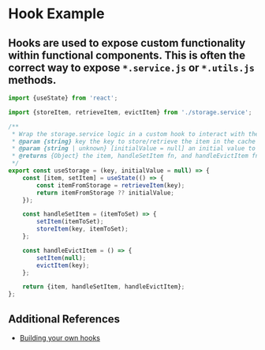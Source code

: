 # Hook Example

Hooks are used to expose custom functionality within functional components.
This is often the correct way to expose `*.service.js` or `*.utils.js` methods.
---

````jsx
import {useState} from 'react';

import {storeItem, retrieveItem, evictItem} from './storage.service';

/**
 * Wrap the storage.service logic in a custom hook to interact with the storage
 * @param {string} key the key to store/retrieve the item in the cache from
 * @param {string | unknown} [initialValue = null] an initial value to use if the item is null
 * @returns {Object} the item, handleSetItem fn, and handleEvictItem fn
 */
export const useStorage = (key, initialValue = null) => {
    const [item, setItem] = useState(() => {
        const itemFromStorage = retrieveItem(key);
        return itemFromStorage ?? initialValue;
    });

    const handleSetItem = (itemToSet) => {
        setItem(itemToSet);
        storeItem(key, itemToSet);
    };

    const handleEvictItem = () => {
        setItem(null);
        evictItem(key);
    };

    return {item, handleSetItem, handleEvictItem};
};
````

## Additional References
* [Building your own hooks](https://reactjs.org/docs/hooks-custom.html)
